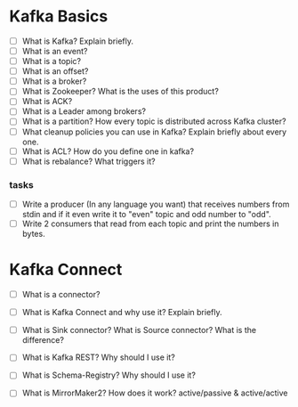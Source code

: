 # Kafka Basics

- [ ] What is Kafka? Explain briefly.
- [ ] What is an event?
- [ ] What is a topic?
- [ ] What is an offset?
- [ ] What is a broker?
- [ ] What is Zookeeper? What is the uses of this product?
- [ ] What is ACK?
- [ ] What is a Leader among brokers?
- [ ] What is a partition? How every topic is distributed across Kafka cluster?
- [ ] What cleanup policies you can use in Kafka? Explain briefly about every one.
- [ ] What is ACL? How do you define one in kafka?
- [ ] What is rebalance? What triggers it?
### tasks
- [ ] Write a producer (In any language you want) that receives numbers from stdin and if it even write it to "even" topic and odd number to "odd".
- [ ] Write 2 consumers that read from each topic and print the numbers in bytes.

# Kafka Connect
- [ ] What is a connector?
- [ ] What is Kafka Connect and why use it? Explain briefly.
- [ ] What is Sink connector? What is Source connector? What is the difference?
- [ ] What is Kafka REST? Why should I use it?
- [ ] What is Schema-Registry? Why should I use it?
- [ ] What is MirrorMaker2? How does it work? active/passive & active/active


